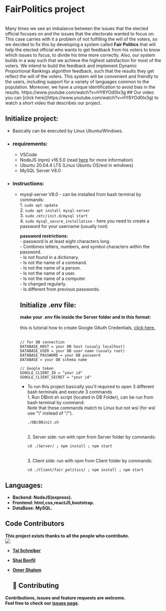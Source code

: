 <h1> FairPolitics project </h1><br>
Many times we see an imbalance between the issues that the elected official
focuses on and the issues that the electorate wanted to focus on. This case carries
with it a problem of not fulfilling the will of the voters, so we decided to fix
this by developing a system called <strong>Fair Politics</strong> that will help the elected official
who wants to get feedback from his voters to know which issues to focus, to divide
his time more correctly. Also, our system builds in a way such that we achieve the
highest satisfaction for most of the voters. We intend to build the feedback and
implement Dynamic Proportional Rankings algorithm feedback, such that the results
they get reflect the will of the voters. This system will be convenient and friendly
to the users, including support for a variety of languages common to the population.
Moreover, we have a unique identification to avoid bias in the results.
https://www.youtube.com/watch?v=HY6YOd0Ix3g
## Our video
you can [click here](https://www.youtube.com/watch?v=HY6YOd0Ix3g) to watch a short video that describes our project.

## Initialize project: 
  * Basically can be executed by Linux Ubuntu/Windows.
  - ### requirements:
    - VSCode
    - NodeJS (npm) v16.5.0 (read [here](https://www.digitalocean.com/community/tutorials/how-to-install-node-js-on-ubuntu-20-04) for more information)
    - Ubuntu 20.04.4 LTS (Linux Ubuntu OS/wsl in windows) 
    - MySQL Server V8.0 
  - ### instructions: 
    - mysql-server V8.0 - can be installed from bash terminal by commands: 
     <br> 1. ```sudo apt update``` 
     <br> 2. ```sudo apt install mysql-server``` 
     <br> 3. ```sudo /etc/init.d/mysql start ``` 
     <br> 4. ```sudo mysql_secure_installation``` - here you need to create a password for your username (usually root)
     
      <strong> password restrictions: </strong>
      <br> - password Is at least eight characters long.
      <br> - Combines letters, numbers, and symbol characters within the password.
      <br> - Is not found in a dictionary.
      <br> - Is not the name of a command.
      <br> - Is not the name of a person.
      <br> - Is not the name of a user.
      <br> - Is not the name of a computer.
      <br> - Is changed regularly.
      <br> - Is different from previous passwords.

      ## Initialize .env file:
      <strong>make your .env file inside the Server folder and in this format:</strong>
      <br><br>this is tutorial how to create Google OAuth Credentials, [click here.](https://www.youtube.com/watch?v=xH6hAW3EqLk)
      <br><br>
      ```
      // for DB connection
      DATABASE_HOST = your DB host (usualy localhost)
      DATABASE_USER = your DB user name (usualy root)
      DATABASE_PASSWORD = your DB password
      DATABASE = your DB schema name

      // Google token
      GOOGLE_CLIENT_ID = "your id"
      GOOGLE_CLIENT_SECRET = "your id"
      ```
      
      - To run this project basically you'll required to open 3 different bash terminals and execute 3 commands
        <br> 1. Run DBinit.sh script (located in DB Folder), can be run from bash terminal by command:
        <br> Note that these commands match to Linux but not wsl (for wsl use "\\" instead of "/").
        ```
        ./DB/DBinit.sh
        ```
        <br> 2. Server side: run with npm from Server folder by commands: 
        ```
        cd ./Server/ ; npm install ; npm start
        ```
        <br> 3. Client side: run with npm from Client folder by commands: 
        ```
        cd ./Client/fair_politics/ ; npm install ; npm start
        ```


## Languages:
- <strong> Backend: NodeJS(express).<strong/><br>
- <strong> Frontend: html,css,reactJS,bootstrap.<strong/><br>
- <strong> DataBase: MySQL.<strong/><br>


## Code Contributors

This project exists thanks to all the people who contribute.<br>
<a href="https://github.com/Final-Project-bb/FairPolitics/graphs/contributors">
  <img src="https://contrib.rocks/image?max=3&repo=Final-Project-bb/FairPolitics" />
</a>
* [Tal Schreiber](https://github.com/TalSchreiber95)
* [Shai Bonfil](https://github.com/shaiBonfil)
* [Omer Shalom](https://github.com/Omer2041)

  ## 🤝 Contributing

Contributions, issues and feature requests are welcome.<br />
Feel free to check our [issues page](https://github.com/Final-Project-bb/FairPolitics/issues).
